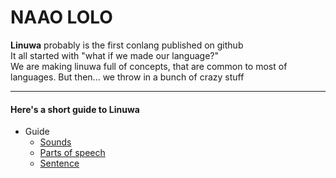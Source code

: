 # **NAAO LOLO**

**Linuwa** probably is the first conlang published on github  
It all started with "what if we made our language?"  
We are making linuwa full of concepts, that are common to most of languages.
But then... we throw in a bunch of crazy stuff

-----------------------

#### Here's a short guide to Linuwa

* Guide
  * [Sounds](Guide/Phonetics)
  * [Parts of speech](/Guide/PoS)
  * [Sentence](/Guide/Syntax)